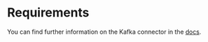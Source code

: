 # Requirements
<!-- to be updated -->
You can find further information on the Kafka connector in the [docs](https://docs.open-metadata.org/connectors/mlmodel/sagemaker).